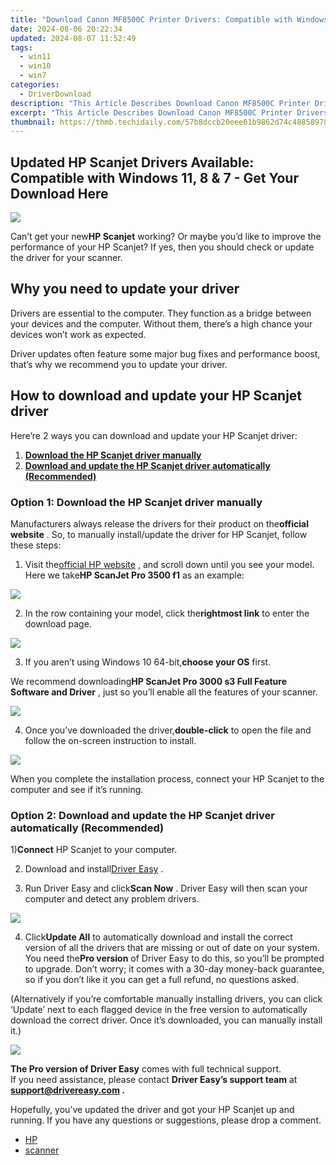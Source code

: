```yaml
---
title: "Download Canon MF8500C Printer Drivers: Compatible with Windows 7, 8.1 & 10"
date: 2024-08-06 20:22:34
updated: 2024-08-07 11:52:49
tags:
  - win11
  - win10
  - win7
categories:
  - DriverDownload
description: "This Article Describes Download Canon MF8500C Printer Drivers: Compatible with Windows 7, 8.1 & 10"
excerpt: "This Article Describes Download Canon MF8500C Printer Drivers: Compatible with Windows 7, 8.1 & 10"
thumbnail: https://thmb.techidaily.com/57b8dccb20eee61b9862d74c48858978ad644b0b3c9c032196c655a977f2efc6.jpg
---
```


## Updated HP Scanjet Drivers Available: Compatible with Windows 11, 8 & 7 - Get Your Download Here

![](https://images.drivereasy.com/wp-content/uploads/2020/08/2020-08-06_11-21-24-2.jpg)

 Can’t get your new**HP Scanjet** working? Or maybe you’d like to improve the performance of your HP Scanjet? If yes, then you should check or update the driver for your scanner.

## Why you need to update your driver

 Drivers are essential to the computer. They function as a bridge between your devices and the computer. Without them, there’s a high chance your devices won’t work as expected.

 Driver updates often feature some major bug fixes and performance boost, that’s why we recommend you to update your driver.

## How to download and update your HP Scanjet driver

Here’re 2 ways you can download and update your HP Scanjet driver:

1. **[Download the HP Scanjet driver manually](https://tools.techidaily.com/drivereasy/download/)**
2. **[Download and update the HP Scanjet driver automatically (Recommended)](https://www.drivereasy.com/knowledge/hp-scanjet-drivers-download-and-update-on-windows/#option2)**

### Option 1: Download the HP Scanjet driver manually

 Manufacturers always release the drivers for their product on the**official website** . So, to manually install/update the driver for HP Scanjet, follow these steps:

 1) Visit the[official HP website](https://support.hp.com/us-en/document/c04635830) , and scroll down until you see your model. Here we take**HP ScanJet Pro 3500 f1** as an example:

![](https://images.drivereasy.com/wp-content/uploads/2020/08/2020-08-06_12-23-46-1-1200x727.jpg)

 2) In the row containing your model, click the**rightmost link** to enter the download page.

![](https://images.drivereasy.com/wp-content/uploads/2020/08/2020-08-06_12-23-46-1200x727.jpg)

 3) If you aren’t using Windows 10 64-bit,**choose your OS** first.

 We recommend downloading**HP ScanJet Pro 3000 s3 Full Feature Software and Driver** , just so you’ll enable all the features of your scanner.

![](https://images.drivereasy.com/wp-content/uploads/2020/08/2020-08-06_12-25-10-1200x752.jpg)

 4) Once you’ve downloaded the driver,**double-click** to open the file and follow the on-screen instruction to install.

![](https://images.drivereasy.com/wp-content/uploads/2020/08/2020-08-06_12-32-40-1.jpg)

 When you complete the installation process, connect your HP Scanjet to the computer and see if it’s running.

### Option 2: Download and update the HP Scanjet driver automatically (Recommended)

 1)**Connect** HP Scanjet to your computer.

 2) Download and install[Driver Easy](https://tools.techidaily.com/drivereasy/download/) .

 3) Run Driver Easy and click**Scan Now** . Driver Easy will then scan your computer and detect any problem drivers.

![](https://images.drivereasy.com/wp-content/uploads/2020/08/2020-08-04_17-40-32-1.jpg)

 4) Click**Update All** to automatically download and install the correct version of all the drivers that are missing or out of date on your system. You need the**Pro version** of Driver Easy to do this, so you’ll be prompted to upgrade. Don’t worry; it comes with a 30-day money-back guarantee, so if you don’t like it you can get a full refund, no questions asked.  
  
 (Alternatively if you’re comfortable manually installing drivers, you can click ‘Update’ next to each flagged device in the free version to automatically download the correct driver. Once it’s downloaded, you can manually install it.)

![](https://images.drivereasy.com/wp-content/uploads/2020/08/2020-08-04_18-45-37-2.jpg)

**The Pro version of Driver Easy** comes with full technical support.  
 If you need assistance, please contact **Driver Easy’s support team** at **[support@drivereasy.com](https://tools.techidaily.com/drivereasy/download/) .**

 Hopefully, you’ve updated the driver and got your HP Scanjet up and running. If you have any questions or suggestions, please drop a comment.

* [HP](https://tools.techidaily.com/drivereasy/download/)
* [scanner](https://tools.techidaily.com/drivereasy/download/)

<ins class="adsbygoogle"
     style="display:block"
     data-ad-format="autorelaxed"
     data-ad-client="ca-pub-7571918770474297"
     data-ad-slot="1223367746"></ins>



<ins class="adsbygoogle"
     style="display:block"
     data-ad-client="ca-pub-7571918770474297"
     data-ad-slot="8358498916"
     data-ad-format="auto"
     data-full-width-responsive="true"></ins>
